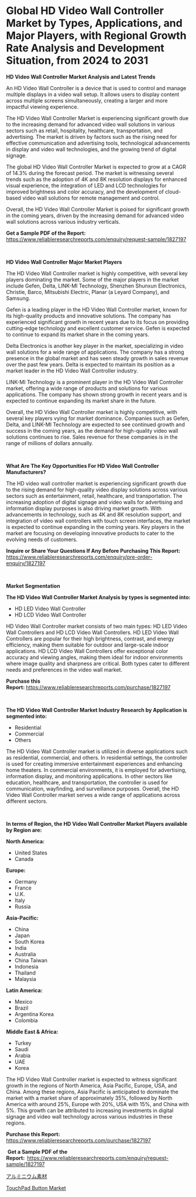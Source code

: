 <p><h1>Global HD Video Wall Controller Market by Types, Applications, and Major Players, with Regional Growth Rate Analysis and Development Situation, from 2024 to 2031</h1></p><p><strong>HD Video Wall Controller Market Analysis and Latest Trends</strong></p>
<p><p>An HD Video Wall Controller is a device that is used to control and manage multiple displays in a video wall setup. It allows users to display content across multiple screens simultaneously, creating a larger and more impactful viewing experience.</p><p>The HD Video Wall Controller Market is experiencing significant growth due to the increasing demand for advanced video wall solutions in various sectors such as retail, hospitality, healthcare, transportation, and advertising. The market is driven by factors such as the rising need for effective communication and advertising tools, technological advancements in display and video wall technologies, and the growing trend of digital signage.</p><p>The global HD Video Wall Controller Market is expected to grow at a CAGR of 14.3% during the forecast period. The market is witnessing several trends such as the adoption of 4K and 8K resolution displays for enhanced visual experience, the integration of LED and LCD technologies for improved brightness and color accuracy, and the development of cloud-based video wall solutions for remote management and control.</p><p>Overall, the HD Video Wall Controller Market is poised for significant growth in the coming years, driven by the increasing demand for advanced video wall solutions across various industry verticals.</p></p>
<p><strong>Get a Sample PDF of the Report:&nbsp;</strong> <a href="https://www.reliableresearchreports.com/enquiry/request-sample/1827197">https://www.reliableresearchreports.com/enquiry/request-sample/1827197</a></p>
<p>&nbsp;</p>
<p><strong>HD Video Wall Controller Major Market Players</strong></p>
<p><p>The HD Video Wall Controller market is highly competitive, with several key players dominating the market. Some of the major players in the market include Gefen, Delta, LINK-MI Technology, Shenzhen Shunxun Electronics, Christie, Barco, Mitsubishi Electric, Planar (a Leyard Company), and Samsung.</p><p>Gefen is a leading player in the HD Video Wall Controller market, known for its high-quality products and innovative solutions. The company has experienced significant growth in recent years due to its focus on providing cutting-edge technology and excellent customer service. Gefen is expected to continue to expand its market share in the coming years.</p><p>Delta Electronics is another key player in the market, specializing in video wall solutions for a wide range of applications. The company has a strong presence in the global market and has seen steady growth in sales revenue over the past few years. Delta is expected to maintain its position as a market leader in the HD Video Wall Controller industry.</p><p>LINK-MI Technology is a prominent player in the HD Video Wall Controller market, offering a wide range of products and solutions for various applications. The company has shown strong growth in recent years and is expected to continue expanding its market share in the future.</p><p>Overall, the HD Video Wall Controller market is highly competitive, with several key players vying for market dominance. Companies such as Gefen, Delta, and LINK-MI Technology are expected to see continued growth and success in the coming years, as the demand for high-quality video wall solutions continues to rise. Sales revenue for these companies is in the range of millions of dollars annually.</p></p>
<p>&nbsp;</p>
<p><strong>What Are The Key Opportunities For HD Video Wall Controller Manufacturers?</strong></p>
<p><p>The HD video wall controller market is experiencing significant growth due to the rising demand for high-quality video display solutions across various sectors such as entertainment, retail, healthcare, and transportation. The increasing adoption of digital signage and video walls for advertising and information display purposes is also driving market growth. With advancements in technology, such as 4K and 8K resolution support, and integration of video wall controllers with touch screen interfaces, the market is expected to continue expanding in the coming years. Key players in the market are focusing on developing innovative products to cater to the evolving needs of customers.</p></p>
<p><strong>Inquire or Share Your Questions If Any Before Purchasing This Report:</strong> <a href="https://www.reliableresearchreports.com/enquiry/pre-order-enquiry/1827197">https://www.reliableresearchreports.com/enquiry/pre-order-enquiry/1827197</a></p>
<p>&nbsp;</p>
<p><strong>Market Segmentation</strong></p>
<p><strong>The HD Video Wall Controller Market Analysis by types is segmented into:</strong></p>
<p><ul><li>HD LED Video Wall Controller</li><li>HD LCD Video Wall Controller</li></ul></p>
<p><p>HD Video Wall Controller market consists of two main types: HD LED Video Wall Controllers and HD LCD Video Wall Controllers. HD LED Video Wall Controllers are popular for their high brightness, contrast, and energy efficiency, making them suitable for outdoor and large-scale indoor applications. HD LCD Video Wall Controllers offer exceptional color accuracy and viewing angles, making them ideal for indoor environments where image quality and sharpness are critical. Both types cater to different needs and preferences in the video wall market.</p></p>
<p><strong>Purchase this Report:&nbsp;</strong><a href="https://www.reliableresearchreports.com/purchase/1827197">https://www.reliableresearchreports.com/purchase/1827197</a></p>
<p>&nbsp;</p>
<p><strong>The HD Video Wall Controller Market Industry Research by Application is segmented into:</strong></p>
<p><ul><li>Residential</li><li>Commercial</li><li>Others</li></ul></p>
<p><p>The HD Video Wall Controller market is utilized in diverse applications such as residential, commercial, and others. In residential settings, the controller is used for creating immersive entertainment experiences and enhancing home theaters. In commercial environments, it is employed for advertising, information display, and monitoring applications. In other sectors like education, healthcare, and transportation, the controller is used for communication, wayfinding, and surveillance purposes. Overall, the HD Video Wall Controller market serves a wide range of applications across different sectors.</p></p>
<p>&nbsp;</p>
<p><strong>In terms of Region, the HD Video Wall Controller Market Players available by Region are:</strong></p>
<p>
    <p> <strong> North America: </strong>
        <ul>
            <li>United States</li>
            <li>Canada</li>
        </ul>
        </p> 
    <p> <strong> Europe: </strong>
        <ul>
            <li>Germany</li>
            <li>France</li>
            <li>U.K.</li>
            <li>Italy</li>
            <li>Russia</li>
        </ul>
        </p> 
    <p> <strong> Asia-Pacific: </strong>
        <ul>
            <li>China</li>
            <li>Japan</li>
            <li>South Korea</li>
            <li>India</li>
            <li>Australia</li>
            <li>China Taiwan</li>
            <li>Indonesia</li>
            <li>Thailand</li>
            <li>Malaysia</li>
        </ul>
        </p> 
    <p> <strong> Latin America: </strong>
        <ul>
            <li>Mexico</li>
            <li>Brazil</li>
            <li>Argentina Korea</li>
            <li>Colombia</li>
        </ul>
        </p> 
    <p> <strong> Middle East & Africa: </strong>
        <ul>
            <li>Turkey</li>
            <li>Saudi</li>
            <li>Arabia</li>
            <li>UAE</li>
            <li>Korea</li>
        </ul>
    </p>
    </p>
<p><p>The HD Video Wall Controller market is expected to witness significant growth in the regions of North America, Asia Pacific, Europe, USA, and China. Among these regions, Asia Pacific is anticipated to dominate the market with a market share of approximately 35%, followed by North America with around 25%, Europe with 20%, USA with 15%, and China with 5%. This growth can be attributed to increasing investments in digital signage and video wall technology across various industries in these regions.</p></p>
<p><strong>Purchase this Report: </strong><a href="https://www.reliableresearchreports.com/purchase/1827197">https://www.reliableresearchreports.com/purchase/1827197</a></p>
<p>&nbsp;<strong>Get a Sample PDF of the Report:&nbsp;&nbsp;</strong><a href="https://www.reliableresearchreports.com/enquiry/request-sample/1827197">https://www.reliableresearchreports.com/enquiry/request-sample/1827197</a></p>
<p><strong></strong></p>
<p><p><a href="https://github.com/ksxzwxabcuynh011/Market-Research-Report-List-1/blob/main/786240412011.md">アルミニウム素材</a></p><p><a href="https://github.com/BryceTownsendr/Market-Research-Report-List-4/blob/main/touchpad-button-market.md">TouchPad Button Market</a></p></p>